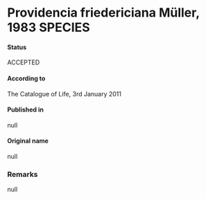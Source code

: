 # Providencia friedericiana Müller, 1983 SPECIES

#### Status
ACCEPTED

#### According to
The Catalogue of Life, 3rd January 2011

#### Published in
null

#### Original name
null

### Remarks
null